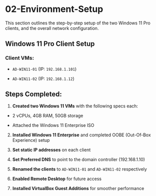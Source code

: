# 02-Environment-Setup
This section outlines the step-by-step setup of the two Windows 11 Pro clients, and the overall network configuration.

## Windows 11 Pro Client Setup
### Client VMs:

  * `AD-WIN11-01` (IP: `192.168.1.101`)

 * `AD-WIN11-02` (IP: `192.168.1.12`)

## Steps Completed:
1. **Created two Windows 11 VMs** with the following specs each:

  * 2 vCPUs, 4GB RAM, 50GB storage

  * Attached the Windows 11 Enterprise ISO

2. **Installed Windows 11 Enterprise** and completed OOBE (Out-Of-Box Experience) setup

3. **Set static IP addresses** on each client

4. **Set Preferred DNS** to point to the domain controller (192.168.1.10)

5. **Renamed the clients** to `AD-WIN11-01` and `AD-WIN11-02` respectively

6. **Enabled Remote Desktop** for future access

7. **Installed VirtualBox Guest Additions** for smoother performance
